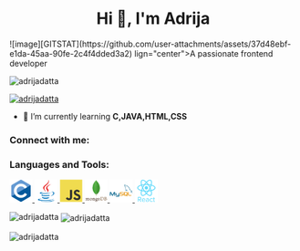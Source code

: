<h1 align="center">Hi 👋, I'm Adrija</h1>
![image][GITSTAT](https://github.com/user-attachments/assets/37d48ebf-e1da-45aa-90fe-2c4f4dded3a2)
lign="center">A passionate frontend developer</h3>

<p align="left"> <img src="https://komarev.com/ghpvc/?username=adrijadatta&label=Profile%20views&color=0e75b6&style=flat" alt="adrijadatta" /> </p>

<p align="left"> <a href="https://github.com/ryo-ma/github-profile-trophy"><img src="https://github-profile-trophy.vercel.app/?username=adrijadatta" alt="adrijadatta" /></a> </p>

- 🌱 I’m currently learning **C,JAVA,HTML,CSS**

<h3 align="left">Connect with me:</h3>
<p align="left">
</p>

<h3 align="left">Languages and Tools:</h3>
<p align="left"> <a href="https://www.cprogramming.com/" target="_blank" rel="noreferrer"> <img src="https://raw.githubusercontent.com/devicons/devicon/master/icons/c/c-original.svg" alt="c" width="40" height="40"/> </a> <a href="https://www.java.com" target="_blank" rel="noreferrer"> <img src="https://raw.githubusercontent.com/devicons/devicon/master/icons/java/java-original.svg" alt="java" width="40" height="40"/> </a> <a href="https://developer.mozilla.org/en-US/docs/Web/JavaScript" target="_blank" rel="noreferrer"> <img src="https://raw.githubusercontent.com/devicons/devicon/master/icons/javascript/javascript-original.svg" alt="javascript" width="40" height="40"/> </a> <a href="https://www.mongodb.com/" target="_blank" rel="noreferrer"> <img src="https://raw.githubusercontent.com/devicons/devicon/master/icons/mongodb/mongodb-original-wordmark.svg" alt="mongodb" width="40" height="40"/> </a> <a href="https://www.mysql.com/" target="_blank" rel="noreferrer"> <img src="https://raw.githubusercontent.com/devicons/devicon/master/icons/mysql/mysql-original-wordmark.svg" alt="mysql" width="40" height="40"/> </a> <a href="https://reactjs.org/" target="_blank" rel="noreferrer"> <img src="https://raw.githubusercontent.com/devicons/devicon/master/icons/react/react-original-wordmark.svg" alt="react" width="40" height="40"/> </a> </p>

<p><img align="left" src="https://github-readme-stats.vercel.app/api/top-langs?username=adrijadatta&show_icons=true&locale=en&layout=compact" alt="adrijadatta" /></p>

<p>&nbsp;<img align="center" src="https://github-readme-stats.vercel.app/api?username=adrijadatta&show_icons=true&locale=en" alt="adrijadatta" /></p>

<p><img align="center" src="https://github-readme-streak-stats.herokuapp.com/?user=adrijadatta&" alt="adrijadatta" /></p>

